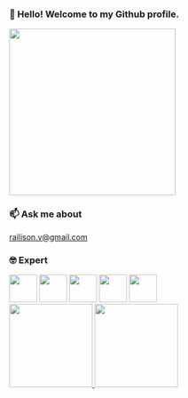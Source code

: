 ### 👋 Hello! Welcome to my Github profile.
<img src="https://i.giphy.com/media/U4DswrBiaz0p67ZweH/giphy.webp" width="300">

### 📫 Ask me about

railison.v@gmail.com

### 🤓 Expert

<img src="https://cdn.jsdelivr.net/gh/devicons/devicon/icons/php/php-original.svg" width="50"/>
<img src="https://cdn.jsdelivr.net/gh/devicons/devicon/icons/mysql/mysql-original.svg" width="50" />
<img src="https://cdn.jsdelivr.net/gh/devicons/devicon/icons/html5/html5-original.svg" width="50" />
<img src="https://cdn.jsdelivr.net/gh/devicons/devicon/icons/postgresql/postgresql-original-wordmark.svg" width="50" />
<img src="https://cdn.jsdelivr.net/gh/devicons/devicon/icons/codeigniter/codeigniter-plain-wordmark.svg" width="50"/>
          

<div>
<a href="https://github.com/railison">
<img height="150em" src="https://github-readme-stats.vercel.app/api/top-langs/?username=railison&layout=compact&langs_count=7&theme=dracula&count_private=true"/>
<img height="150em" src="https://github-readme-stats.vercel.app/api?username=railison&show_icons=true&theme=dracula&include_all_commits=true&count_private=true"/>
</div>
